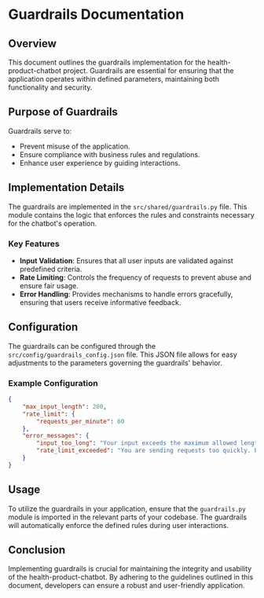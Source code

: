 # Guardrails Documentation

## Overview
This document outlines the guardrails implementation for the health-product-chatbot project. Guardrails are essential for ensuring that the application operates within defined parameters, maintaining both functionality and security.

## Purpose of Guardrails
Guardrails serve to:
- Prevent misuse of the application.
- Ensure compliance with business rules and regulations.
- Enhance user experience by guiding interactions.

## Implementation Details
The guardrails are implemented in the `src/shared/guardrails.py` file. This module contains the logic that enforces the rules and constraints necessary for the chatbot's operation.

### Key Features
- **Input Validation**: Ensures that all user inputs are validated against predefined criteria.
- **Rate Limiting**: Controls the frequency of requests to prevent abuse and ensure fair usage.
- **Error Handling**: Provides mechanisms to handle errors gracefully, ensuring that users receive informative feedback.

## Configuration
The guardrails can be configured through the `src/config/guardrails_config.json` file. This JSON file allows for easy adjustments to the parameters governing the guardrails' behavior.

### Example Configuration
```json
{
    "max_input_length": 200,
    "rate_limit": {
        "requests_per_minute": 60
    },
    "error_messages": {
        "input_too_long": "Your input exceeds the maximum allowed length.",
        "rate_limit_exceeded": "You are sending requests too quickly. Please slow down."
    }
}
```

## Usage
To utilize the guardrails in your application, ensure that the `guardrails.py` module is imported in the relevant parts of your codebase. The guardrails will automatically enforce the defined rules during user interactions.

## Conclusion
Implementing guardrails is crucial for maintaining the integrity and usability of the health-product-chatbot. By adhering to the guidelines outlined in this document, developers can ensure a robust and user-friendly application.